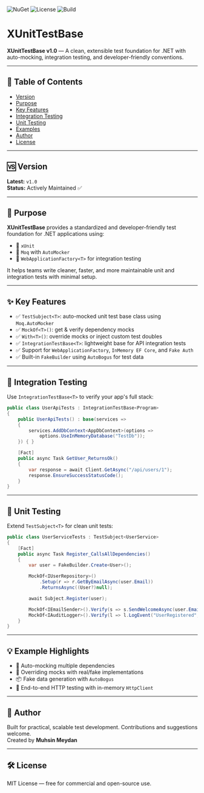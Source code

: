 ![NuGet](https://img.shields.io/nuget/v/XUnitTestBase.svg)
![License](https://img.shields.io/github/license/YourOrg/XUnitTestBase)
![Build](https://img.shields.io/github/actions/workflow/status/YourOrg/XUnitTestBase/build.yml?branch=main)

# XUnitTestBase

**XUnitTestBase v1.0** — A clean, extensible test foundation for .NET with auto-mocking, integration testing, and developer-friendly conventions.

---

## 📑 Table of Contents

- [Version](#version)
- [Purpose](#purpose)
- [Key Features](#key-features)
- [Integration Testing](#integration-testing)
- [Unit Testing](#unit-testing)
- [Examples](#examples)
- [Author](#author)
- [License](#license)

---

## 🆚 Version

**Latest:** `v1.0`  
**Status:** Actively Maintained ✅

---

## 🎯 Purpose

**XUnitTestBase** provides a standardized and developer-friendly test foundation for .NET applications using:

- 🧪 `xUnit`
- 🤖 `Moq` with `AutoMocker`
- 🧱 `WebApplicationFactory<T>` for integration testing

It helps teams write cleaner, faster, and more maintainable unit and integration tests with minimal setup.

---

## ✨ Key Features

- ✅ `TestSubject<T>`: auto-mocked unit test base class using `Moq.AutoMocker`
- ✅ `MockOf<T>()`: get & verify dependency mocks
- ✅ `With<T>()`: override mocks or inject custom test doubles
- ✅ `IntegrationTestBase<T>`: lightweight base for API integration tests
- ✅ Support for `WebApplicationFactory`, `InMemory EF Core`, and `Fake Auth`
- ✅ Built-in `FakeBuilder` using `AutoBogus` for test data

---

## 🔁 Integration Testing

Use `IntegrationTestBase<T>` to verify your app's full stack:

```csharp
public class UserApiTests : IntegrationTestBase<Program>
{
    public UserApiTests() : base(services =>
    {
        services.AddDbContext<AppDbContext>(options =>
            options.UseInMemoryDatabase("TestDb"));
    }) { }

    [Fact]
    public async Task GetUser_ReturnsOk()
    {
        var response = await Client.GetAsync("/api/users/1");
        response.EnsureSuccessStatusCode();
    }
}
```

---

## 🧪 Unit Testing

Extend `TestSubject<T>` for clean unit tests:

```csharp
public class UserServiceTests : TestSubject<UserService>
{
    [Fact]
    public async Task Register_CallsAllDependencies()
    {
        var user = FakeBuilder.Create<User>();

        MockOf<IUserRepository>()
            .Setup(r => r.GetByEmailAsync(user.Email))
            .ReturnsAsync((User?)null);

        await Subject.Register(user);

        MockOf<IEmailSender>().Verify(s => s.SendWelcomeAsync(user.Email), Times.Once);
        MockOf<IAuditLogger>().Verify(l => l.LogEvent("UserRegistered", user.Email), Times.Once);
    }
}
```

---

## 💡 Example Highlights

- 🧪 Auto-mocking multiple dependencies
- 🔁 Overriding mocks with real/fake implementations
- 📦 Fake data generation with `AutoBogus`
- 🚀 End-to-end HTTP testing with in-memory `HttpClient`

---

## 👤 Author

Built for practical, scalable test development. Contributions and suggestions welcome.  
Created by **Muhsin Meydan**

---

## 🛠 License

MIT License — free for commercial and open-source use.